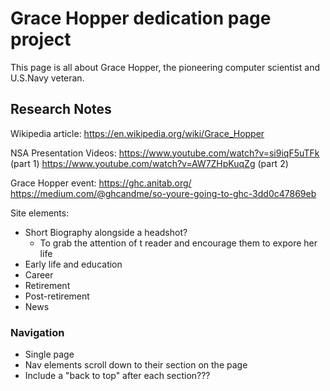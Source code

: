 # Grace Hopper dedication page project
This page is all about Grace Hopper, the pioneering computer scientist and U.S.Navy veteran. 

## Research Notes
Wikipedia article: https://en.wikipedia.org/wiki/Grace_Hopper

NSA Presentation Videos: https://www.youtube.com/watch?v=si9iqF5uTFk (part 1)
https://www.youtube.com/watch?v=AW7ZHpKuqZg (part 2)

Grace Hopper event: https://ghc.anitab.org/
https://medium.com/@ghcandme/so-youre-going-to-ghc-3dd0c47869eb

Site elements:
- Short Biography alongside a headshot?
    - To grab the attention of t reader and encourage them to expore her life
- Early life and education
- Career
- Retirement
- Post-retirement
- News

### Navigation
- Single page
- Nav elements scroll down to their section on the page
- Include a "back to top" after each section???


